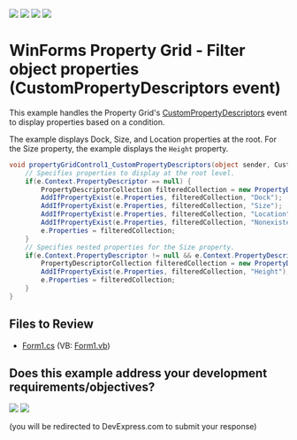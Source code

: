 <!-- default badges list -->
![](https://img.shields.io/endpoint?url=https://codecentral.devexpress.com/api/v1/VersionRange/128638677/10.1.4%2B)
[![](https://img.shields.io/badge/Open_in_DevExpress_Support_Center-FF7200?style=flat-square&logo=DevExpress&logoColor=white)](https://supportcenter.devexpress.com/ticket/details/E2254)
[![](https://img.shields.io/badge/📖_How_to_use_DevExpress_Examples-e9f6fc?style=flat-square)](https://docs.devexpress.com/GeneralInformation/403183)
[![](https://img.shields.io/badge/💬_Leave_Feedback-feecdd?style=flat-square)](#does-this-example-address-your-development-requirementsobjectives)
<!-- default badges end -->

# WinForms Property Grid - Filter object properties (CustomPropertyDescriptors event)

This example handles the Property Grid's [CustomPropertyDescriptors](https://docs.devexpress.com/WindowsForms/DevExpress.XtraVerticalGrid.PropertyGridControl.CustomPropertyDescriptors) event to display properties based on a condition.

The example displays Dock, Size, and Location properties at the root. For the Size property, the example displays the `Height` property.

```csharp
void propertyGridControl1_CustomPropertyDescriptors(object sender, CustomPropertyDescriptorsEventArgs e) {
    // Specifies properties to display at the root level.
    if(e.Context.PropertyDescriptor == null) {
        PropertyDescriptorCollection filteredCollection = new PropertyDescriptorCollection(null);
        AddIfPropertyExist(e.Properties, filteredCollection, "Dock");
        AddIfPropertyExist(e.Properties, filteredCollection, "Size");
        AddIfPropertyExist(e.Properties, filteredCollection, "Location");
        AddIfPropertyExist(e.Properties, filteredCollection, "NonexistentProperty");
        e.Properties = filteredCollection;
    }
    // Specifies nested properties for the Size property.
    if(e.Context.PropertyDescriptor != null && e.Context.PropertyDescriptor.Name == "Size") {
        PropertyDescriptorCollection filteredCollection = new PropertyDescriptorCollection(null);
        AddIfPropertyExist(e.Properties, filteredCollection, "Height");
        e.Properties = filteredCollection;
    }
}
```


## Files to Review

* [Form1.cs](./CS/Form1.cs) (VB: [Form1.vb](./VB/Form1.vb))
<!-- feedback -->
## Does this example address your development requirements/objectives?

[<img src="https://www.devexpress.com/support/examples/i/yes-button.svg"/>](https://www.devexpress.com/support/examples/survey.xml?utm_source=github&utm_campaign=winforms-propertygrid-filter-object-properties&~~~was_helpful=yes) [<img src="https://www.devexpress.com/support/examples/i/no-button.svg"/>](https://www.devexpress.com/support/examples/survey.xml?utm_source=github&utm_campaign=winforms-propertygrid-filter-object-properties&~~~was_helpful=no)

(you will be redirected to DevExpress.com to submit your response)
<!-- feedback end -->
